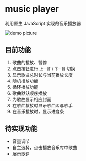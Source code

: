 # music player
利用原生 JavaScript 实现的音乐播放器

![demo picture]('https://i.loli.net/2018/10/05/5bb7316c47eca.png')

## 目前功能
1. 歌曲的播放、暂停
2. 点击按钮进行 `上一首` / `下一首` 切换
3. 显示歌曲总时长与当前播放长度
4. 随机播放功能
5. 循环播放功能
6. 歌曲默认顺序播放
7. 为歌曲显示相应封面
8. 在歌曲播放时显示歌曲名与歌手
9. 在音乐播放时，显示进度条

## 待实现功能
* 音量调节
* 自主选择，点击播放音乐库中歌曲
* 展示歌词
